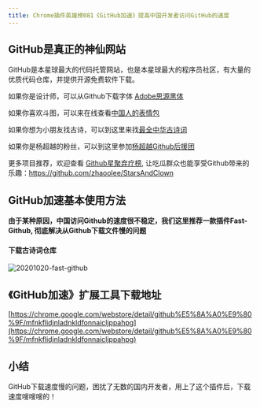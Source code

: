 ```yaml
---
title: Chrome插件英雄榜081《GitHub加速》提高中国开发者访问GitHub的速度
---
```


## GitHub是真正的神仙网站

GitHub是本星球最大的代码托管网站，也是本星球最大的程序员社区，有大量的优质代码仓库，并提供开源免费软件下载。

如果你是设计师，可以从Github下载字体 [Adobe思源黑体](https://github.com/adobe-fonts/source-han-sans)

如果你喜欢斗图，可以来在线查看[中国人的表情包](https://github.com/zhaoolee/ChineseBQB)

如果你想为小朋友找古诗，可以到这里来找[最全中华古诗词](https://github.com/chinese-poetry/chinese-poetry)

如果你是杨超越的粉丝，可以到这里参加[杨超越Github后援团](https://github.com/ccyyycy/ycy)




更多项目推荐，欢迎查看 [Github星聚弃疗榜](https://github.com/zhaoolee/StarsAndClown), 让吃瓜群众也能享受Github带来的乐趣：https://github.com/zhaoolee/StarsAndClown




## GitHub加速基本使用方法



**由于某种原因，中国访问Github的速度很不稳定，我们这里推荐一款插件Fast-Github, 彻底解决从Github下载文件慢的问题**



#### 下载古诗词仓库

![20201020-fast-github](https://v2fy.com/asset/0i/ChromeAppHeroes/page/081-fast-github-2020-10-20.assets/20201020-fast-github.gif)




## 《GitHub加速》扩展工具下载地址

[https://chrome.google.com/webstore/detail/github%E5%8A%A0%E9%80%9F/mfnkflidjnladnkldfonnaicljppahpg](https://chrome.google.com/webstore/detail/github%E5%8A%A0%E9%80%9F/mfnkflidjnladnkldfonnaicljppahpg)



## 小结

GitHub下载速度慢的问题，困扰了无数的国内开发者，用上了这个插件后，下载速度嗖嗖嗖的！





